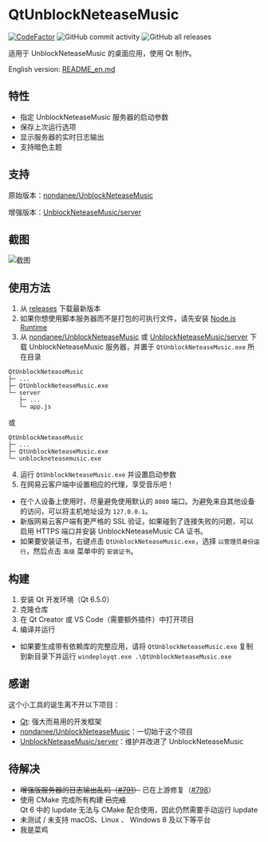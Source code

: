 # QtUnblockNeteaseMusic

[![CodeFactor](https://www.codefactor.io/repository/github/frzmtrsprt/qtunblockneteasemusic/badge)](https://www.codefactor.io/repository/github/frzmtrsprt/qtunblockneteasemusic)
![GitHub commit activity](https://img.shields.io/github/commit-activity/m/FrzMtrsprt/QtUnblockNeteaseMusic)
![GitHub all releases](https://img.shields.io/github/downloads/FrzMtrsprt/QtUnblockNeteaseMusic/total)

适用于 UnblockNeteaseMusic 的桌面应用，使用 Qt 制作。

English version: [README_en.md](README_en.md)

## 特性
- 指定 UnblockNeteaseMusic 服务器的启动参数
- 保存上次运行选项
- 显示服务器的实时日志输出
- 支持暗色主题

## 支持
原始版本：[nondanee/UnblockNeteaseMusic](https://github.com/nondanee/UnblockNeteaseMusic)

增强版本：[UnblockNeteaseMusic/server](https://github.com/UnblockNeteaseMusic/server)

## 截图
![截图](https://github.com/FrzMtrsprt/QtUnblockNeteaseMusic/raw/main/screenshot.png)

## 使用方法
1. 从 [releases](https://github.com/FrzMtrsprt/QtUnblockNeteaseMusic/releases) 下载最新版本
2. 如果你想使用脚本服务器而不是打包的可执行文件，请先安装 [Node.js Runtime](https://nodejs.org/zh-cn/download)
3. 从 [nondanee/UnblockNeteaseMusic](https://github.com/nondanee/UnblockNeteaseMusic) 或 [UnblockNeteaseMusic/server](https://github.com/UnblockNeteaseMusic/server) 下载 UnblockNeteaseMusic 服务器，并置于 `QtUnblockNeteaseMusic.exe` 所在目录
```
QtUnblockNeteaseMusic  
├─ ...  
├─ QtUnblockNeteaseMusic.exe  
└─ server  
   ├─ ...  
   └─ app.js
```
或
```
QtUnblockNeteaseMusic  
├─ ...  
├─ QtUnblockNeteaseMusic.exe  
└─ unblockneteasemusic.exe
```
4. 运行 `QtUnblockNeteaseMusic.exe` 并设置启动参数
5. 在网易云客户端中设置相应的代理，享受音乐吧！
- 在个人设备上使用时，尽量避免使用默认的 `8080` 端口。为避免来自其他设备的访问，可以将主机地址设为 `127.0.0.1`。
- 新版网易云客户端有更严格的 SSL 验证，如果碰到了连接失败的问题，可以启用 HTTPS 端口并安装 UnblockNeteaseMusic CA 证书。
- 如果要安装证书，右键点击 `QtUnblockNeteaseMusic.exe`，选择 `以管理员身份运行`，然后点击 `高级` 菜单中的 `安装证书`。

## 构建
1. 安装 Qt 开发环境（Qt 6.5.0）
2. 克隆仓库
3. 在 Qt Creator 或 VS Code（需要额外插件）中打开项目
4. 编译并运行
- 如果要生成带有依赖库的完整应用，请将 `QtUnblockNeteaseMusic.exe` 复制到新目录下并运行 `windeployqt.exe .\QtUnblockNeteaseMusic.exe`

## 感谢
这个小工具的诞生离不开以下项目：
- [Qt](https://github.com/qt): 强大而易用的开发框架
- [nondanee/UnblockNeteaseMusic](https://github.com/nondanee/UnblockNeteaseMusic)：一切始于这个项目
- [UnblockNeteaseMusic/server](https://github.com/UnblockNeteaseMusic/server)：维护并改进了 UnblockNeteaseMusic

## 待解决
- ~~增强版服务器的日志输出乱码（[#791](https://github.com/UnblockNeteaseMusic/server/issues/791)）~~ 已在上游修复（[#798](https://github.com/UnblockNeteaseMusic/server/pull/798)）
- 使用 CMake 完成所有构建 ~~已完成~~  
  Qt 6 中的 lupdate 无法与 CMake 配合使用，因此仍然需要手动运行 lupdate
- 未测试 / 未支持 macOS、Linux 、 Windows 8 及以下等平台
- 我是菜鸡